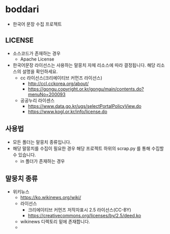 # boddari
* 한국어 문장 수집 프로젝트


## LICENSE
* 소스코드가 존재하는 경우 
  * Apache License
* 한국어문장 라이선스는 사용하는 말뭉치 자체 리소스에 따라 결정됩니다. 해당 리소스의 설명을 확인하세요.
  * cc 라이선스(크리에이티브 커먼즈 라이선스)
    * http://ccl.cckorea.org/about/
    * https://gongu.copyright.or.kr/gongu/main/contents.do?menuNo=200093
  * 공공누리 라이센스
    * https://www.data.go.kr/ugs/selectPortalPolicyView.do
    * https://www.kogl.or.kr/info/license.do

## 사용법
* 모든 폴더는 말뭉치 종류입니다. 
* 해당 말뭉치를 수집이 필요한 경우 해당 프로젝트 하위의 scrap.py 를 통해 수집할 수 있습니다.
  * in 폴더가 존재하는 경우 

## 말뭉치 종류
* 위키뉴스
  * https://ko.wikinews.org/wiki/
  * 라이선스
    * 크리에이티브 커먼즈 저작자표시 2.5 라이선스(CC-BY)
    * https://creativecommons.org/licenses/by/2.5/deed.ko
  * wikinews 디렉토리 밑에 존재합니다.
  * 

## 

